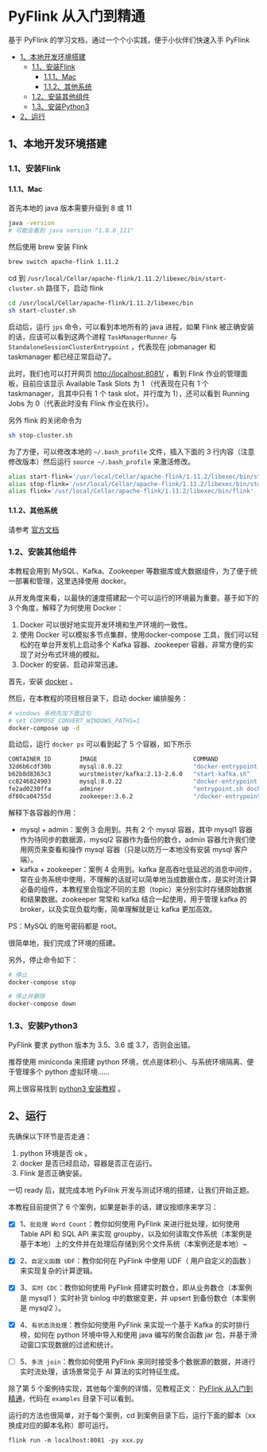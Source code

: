 # PyFlink 从入门到精通

基于 PyFlink 的学习文档，通过一个个小实践，便于小伙伴们快速入手 PyFlink

* [1、本地开发环境搭建](#1本地开发环境搭建)
    * [1.1、安装Flink](#11安装Flink)
        * [1.1.1、Mac](#111Mac)
        * [1.1.2、其他系统](#112其他系统)
    * [1.2、安装其他组件](#12安装其他组件)
    * [1.3、安装Python3](#13安装Python3)
* [2、运行](#2运行)


## 1、本地开发环境搭建

### 1.1、安装Flink 
#### 1.1.1、Mac

首先本地的 java 版本需要升级到 8 或 11

```bash
java -version
# 可能会看到 java version "1.8.0_111"
```

然后使用 brew 安装 Flink

```bash
brew switch apache-flink 1.11.2
```

cd 到 `/usr/local/Cellar/apache-flink/1.11.2/libexec/bin/start-cluster.sh` 路径下，启动 flink

```bash
cd /usr/local/Cellar/apache-flink/1.11.2/libexec/bin
sh start-cluster.sh
```

启动后，运行 `jps` 命令，可以看到本地所有的 java 进程，如果 Flink 被正确安装的话，应该可以看到这两个进程 `TaskManagerRunner` 与 `StandaloneSessionClusterEntrypoint` ，代表现在 jobmanager 和 taskmanager 都已经正常启动了。

此时，我们也可以打开网页 [http://localhost:8081/](http://localhost:8081/) ，看到 Flink 作业的管理面板，目前应该显示 Available Task Slots 为 1 （代表现在只有 1 个 taskmanager，且其中只有 1 个 task slot，并行度为 1），还可以看到 Running Jobs 为 0（代表此时没有 Flink 作业在执行）。

另外 flink 的关闭命令为

```bash
sh stop-cluster.sh
```

为了方便，可以修改本地的 `~/.bash_profile` 文件，插入下面的 3 行内容（注意修改版本）然后运行 `source ~/.bash_profile` 来激活修改。

```bash
alias start-flink='/usr/local/Cellar/apache-flink/1.11.2/libexec/bin/start-cluster.sh'
alias stop-flink='/usr/local/Cellar/apache-flink/1.11.2/libexec/bin/stop-cluster.sh'
alias flink='/usr/local/Cellar/apache-flink/1.11.2/libexec/bin/flink'
```

#### 1.1.2、其他系统

请参考 [官方文档](https://ci.apache.org/projects/flink/flink-docs-stable/ops/deployment/local.html)

### 1.2、安装其他组件

本教程会用到 MySQL、Kafka、Zookeeper 等数据库或大数据组件，为了便于统一部署和管理，这里选择使用 docker。

从开发角度来看，以最快的速度搭建起一个可以运行的环境最为重要。基于如下的 3 个角度，解释了为何使用 Docker：
1. Docker 可以很好地实现开发环境和生产环境的一致性。
1. 使用 Docker 可以模拟多节点集群，使用docker-compose 工具，我们可以轻松的在单台开发机上启动多个 Kafka 容器、zookeeper 容器，非常方便的实现了对分布式环境的模拟。
1. Docker 的安装、启动非常迅速。

首先，安装 [docker](https://www.docker.com/) 。

然后，在本教程的项目根目录下，启动 docker 编排服务：

```bash
# windows 系统先加下面这句
# set COMPOSE_CONVERT_WINDOWS_PATHS=1
docker-compose up -d
```

启动后，运行 `docker ps` 可以看到起了 5 个容器，如下所示

```bash
CONTAINER ID        IMAGE                           COMMAND                  CREATED             STATUS              PORTS                                                  NAMES
32d6b6cdf30b        mysql:8.0.22                    "docker-entrypoint.s…"   5 days ago          Up 3 seconds        0.0.0.0:3306->3306/tcp, 33060/tcp                      mysql1
b62b8d8363c3        wurstmeister/kafka:2.13-2.6.0   "start-kafka.sh"         5 days ago          Up 3 seconds        0.0.0.0:9092->9092/tcp                                 kafka
cc8246824903        mysql:8.0.22                    "docker-entrypoint.s…"   5 days ago          Up 3 seconds        33060/tcp, 0.0.0.0:3307->3306/tcp                      mysql2
fe2ad0230ffa        adminer                         "entrypoint.sh docke…"   5 days ago          Up 12 seconds       0.0.0.0:8080->8080/tcp                                 adminer
df80ca04755d        zookeeper:3.6.2                 "/docker-entrypoint.…"   5 days ago          Up 3 seconds        2888/tcp, 3888/tcp, 0.0.0.0:2181->2181/tcp, 8080/tcp   zookeeper
```

解释下各容器的作用：
* mysql + admin：案例 3 会用到。共有 2 个 mysql 容器，其中 mysql1 容器作为待同步的数据源，mysql2 容器作为备份的数仓，admin 容器允许我们使用网页来查看和操作 mysql 容器（只是以防万一本地没有安装 mysql 客户端）。
* kafka + zookeeper：案例 4 会用到。kafka 是高吞吐低延迟的消息中间件，常在业务系统中使用，不理解的话就可以简单地当成数据仓库，是实时流计算必备的组件，本教程里会指定不同的主题（topic）来分别实时存储原始数据和结果数据。zookeeper 常常和 kafka 结合一起使用，用于管理 kafka 的 broker，以及实现负载均衡，简单理解就是让 kafka 更加高效。

PS：MySQL 的账号密码都是 root。

很简单地，我们完成了环境的搭建。

另外，停止命令如下：

```bash
# 停止
docker-compose stop

# 停止并删除
docker-compose down
```

### 1.3、安装Python3

PyFlink 要求 python 版本为 3.5、3.6 或 3.7，否则会出错。

推荐使用 miniconda 来搭建 python 环境，优点是体积小、与系统环境隔离、便于管理多个 python 虚拟环境……

网上很容易找到 [python3 安装教程](https://www.jianshu.com/p/0511decff9f8) 。

## 2、运行

先确保以下环节是否走通：
1. python 环境是否 ok 。
1. docker 是否已经启动，容器是否正在运行。
1. Flink 是否正确安装。

一切 ready 后，就完成本地 PyFilnk 开发与测试环境的搭建，让我们开始正题。

本教程目前提供了 6 个案例，如果是新手的话，建议按顺序来学习：
- [x] 1、`批处理 Word Count`：教你如何使用 PyFlink 来进行批处理，如何使用 Table API 和 SQL API 来实现 groupby，以及如何读取文件系统（本案例是基于本地）上的文件并在处理后存储到另个文件系统（本案例还是本地）~
- [x] 2、`自定义函数 UDF`：教你如何在 PyFlink 中使用 UDF（ 用户自定义的函数 ）来实现复杂的计算逻辑。
- [x] 3、`实时 CDC`：教你如何使用 PyFlink 搭建实时数仓，即从业务数仓（本案例是 mysql1 ）实时补货 binlog 中的数据变更，并 upsert 到备份数仓（本案例是 mysql2 ）。
- [x] 4、`有状态流处理`：教你如何使用 PyFlink 来实现一个基于 Kafka 的实时排行榜，如何在 python 环境中导入和使用 java 编写的聚合函数 jar 包，并基于滑动窗口实现数据的过滤和统计。
- [ ] 5、`多流 join`：教你如何使用 PyFlink 来同时接受多个数据源的数据，并进行实时流处理，该场景常见于 AI 算法的实时特征生成。


除了第 5 个案例待实现，其他每个案例的详情，见教程正文： [PyFlink 从入门到精通](examples/README.md)，代码在 `examples` 目录下可以看到。

运行的方法也很简单，对于每个案例，cd 到案例目录下后，运行下面的脚本（xx 换成对应的脚本名称）即可运行。

```
flink run -m localhost:8081 -py xxx.py
```

